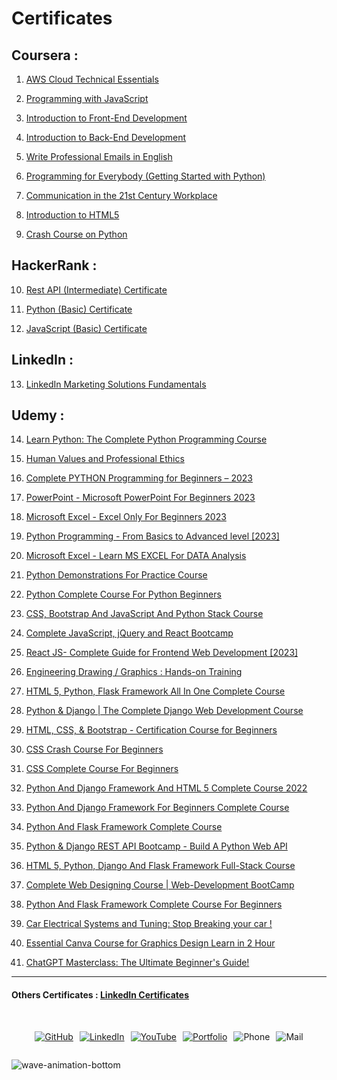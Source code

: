 # Certificates 

## Coursera :

1. [AWS Cloud Technical Essentials](https://coursera.org/share/3baa8a1a469b1ce44d860016a9c4d602)
    
2. [Programming with JavaScript](https://coursera.org/share/1ba13bd3c7f680b072b749538116302d)
   
3. [Introduction to Front-End Development](https://coursera.org/share/1bbcc918af36955a7024130d012b4d9b)
   
4. [Introduction to Back-End Development](https://coursera.org/share/8720b0e53d8b533d69b18f1d4e26ec73)
  
5. [Write Professional Emails in English](https://coursera.org/share/2e0d7e4c3e3ecd4722f1e06ac7782cfa)

6. [Programming for Everybody (Getting Started with Python)](https://coursera.org/share/2efb77e08a51a24dbf2548677e6ae8dc)

7. [Communication in the 21st Century Workplace](https://coursera.org/share/af040cddb2eb203642cd4dc3a596c8e4)

8. [Introduction to HTML5](https://coursera.org/share/c0e65c95fcabbaf1f8819dba1a2954a1)

9. [Crash Course on Python](https://coursera.org/share/c552eeff8a033b8da44ec4dee9cf7dbb)

## HackerRank :

10. [Rest API (Intermediate) Certificate](https://www.hackerrank.com/certificates/4f7e2aa55f47)

11. [Python (Basic) Certificate](https://www.hackerrank.com/certificates/e180da4fbf0b)

12. [JavaScript (Basic) Certificate](https://www.hackerrank.com/certificates/9359437cca8b)

## LinkedIn :

13. [LinkedIn Marketing Solutions Fundamentals](http://verify.skilljar.com/c/7xfxdwo9rxwt)

## Udemy :


14. [Learn Python: The Complete Python Programming Course](https://www.udemy.com/certificate/UC-45cbecd0-dc63-4b14-bca0-849ce95e457a/)

15. [Human Values and Professional Ethics](https://www.udemy.com/certificate/UC-a1c65f11-8dcc-4009-b2d6-10890ce113d2/)

16. [Complete PYTHON Programming for Beginners – 2023](https://www.udemy.com/certificate/UC-cec55e66-8600-45d4-9e46-6c3add391c4f/)
    
17. [PowerPoint - Microsoft PowerPoint For Beginners 2023](https://www.udemy.com/certificate/UC-5637f929-46f7-4e61-849b-804ebf4c5f16/)

18. [Microsoft Excel - Excel Only For Beginners 2023](https://www.udemy.com/certificate/UC-5fcbddac-0908-4b79-b29b-5a0a64df39d1/)

19. [Python Programming - From Basics to Advanced level [2023]](https://www.udemy.com/certificate/UC-85fccf5e-bae4-4680-8583-9b33b2051bbb/)

20. [Microsoft Excel - Learn MS EXCEL For DATA Analysis](https://www.udemy.com/certificate/UC-c25b551a-32c7-4291-a66b-6d5ba203c23f/)
    
21. [Python Demonstrations For Practice Course](https://www.udemy.com/certificate/UC-0bc5bc95-4a64-44bb-adb2-7dab9003643d/)

22. [Python Complete Course For Python Beginners](https://www.udemy.com/certificate/UC-46c17fa5-3134-491f-a052-428855845d75/)

23. [CSS, Bootstrap And JavaScript And Python Stack Course](https://www.udemy.com/certificate/UC-a6e6aebd-058c-4de1-bd23-3c48666b0426/)

24. [Complete JavaScript, jQuery and React Bootcamp](https://www.udemy.com/certificate/UC-db5f14f2-049c-4200-9b0a-0f4614da0cde/)

25. [React JS- Complete Guide for Frontend Web Development [2023]](https://www.udemy.com/certificate/UC-18b20f44-b9d5-4be6-8960-ae98ae8d0c44/)

26. [Engineering Drawing / Graphics : Hands-on Training](https://www.udemy.com/certificate/UC-9fac21e2-24c3-4eb9-811b-55f5cf7e17da/)

27. [HTML 5, Python, Flask Framework All In One Complete Course](https://www.udemy.com/certificate/UC-c6dbbcc9-1354-4153-8d07-2917daf57aae/)

28. [Python & Django | The Complete Django Web Development Course](https://www.udemy.com/certificate/UC-8ede4745-9e31-44a6-a576-8d23b3278652/)

29. [HTML, CSS, & Bootstrap - Certification Course for Beginners](https://www.udemy.com/certificate/UC-f1b6b989-da05-49f7-8817-a8fc9115ebc6/)

30. [CSS Crash Course For Beginners](https://www.udemy.com/certificate/UC-4c96d6c5-e7b1-4951-92ab-b32d03564c4e/)

31. [CSS Complete Course For Beginners](https://www.udemy.com/certificate/UC-db3f5dbb-9046-47ac-a71b-f43c68f39580/)

32. [Python And Django Framework And HTML 5 Complete Course 2022](https://www.udemy.com/certificate/UC-dd6263e2-cff3-47ab-aba8-6ee8ddcccd0b/)

33. [Python And Django Framework For Beginners Complete Course](https://www.udemy.com/certificate/UC-ede014db-0cc6-4049-b996-d90fc5741dcd/)

34. [Python And Flask Framework Complete Course](https://www.udemy.com/certificate/UC-5696798a-0654-477f-a424-9f685a21185b/)

35. [Python & Django REST API Bootcamp - Build A Python Web API](https://www.udemy.com/certificate/UC-d2457c50-2f39-438c-80ab-a3cd3cca7bf7/)

36. [HTML 5, Python, Django And Flask Framework Full-Stack Course](https://www.udemy.com/certificate/UC-87ddffce-b977-4302-9d26-f21b67264f9e/)

37. [Complete Web Designing Course | Web-Development BootCamp](https://www.udemy.com/certificate/UC-5a1012bc-4273-41fe-8da3-e76fabe519a2/)

38. [Python And Flask Framework Complete Course For Beginners](https://www.udemy.com/certificate/UC-85d73fd1-6f31-46dd-8f91-9db4d3d3f06d/)

39. [Car Electrical Systems and Tuning: Stop Breaking your car !](https://www.udemy.com/certificate/UC-f5ed29a5-5ddb-4dd5-8e72-ee24d4808fff/)

40. [Essential Canva Course for Graphics Design Learn in 2 Hour](https://www.udemy.com/certificate/UC-5772a56e-246a-445d-894c-fe33e6be7883/)

41. [ChatGPT Masterclass: The Ultimate Beginner's Guide!](https://www.udemy.com/certificate/UC-ff49b588-ccab-421e-932d-e114ac10bfa1/)


--- 
#### Others Certificates : [LinkedIn Certificates](https://www.linkedin.com/in/soumojit-shome/details/certifications/)

<br>

<div style="display: flex; justify-content: center; flex-wrap: wrap; gap: 10px;">
 
[![GitHub](/assets/badge/github-badge.svg)](https://github.com/Soumojitshome2023) 

[![LinkedIn](/assets/badge/linkedin-badge.svg)](https://www.linkedin.com/in/soumojit-shome-90a190241)
  
[![YouTube](/assets/badge/youtube-badge.svg)](https://youtube.com/@soumojitshome)

[![Portfolio](/assets/badge/Portfolio-badge.svg)](https://soumojitshome.vercel.app/)

![Phone](/assets/badge/MyPhone-badge.svg)

![Mail](/assets/badge/MyMail-badge.svg)
  
</div> 

![wave-animation-bottom](/assets/techstacksvg/wave-animation-bottom.svg)